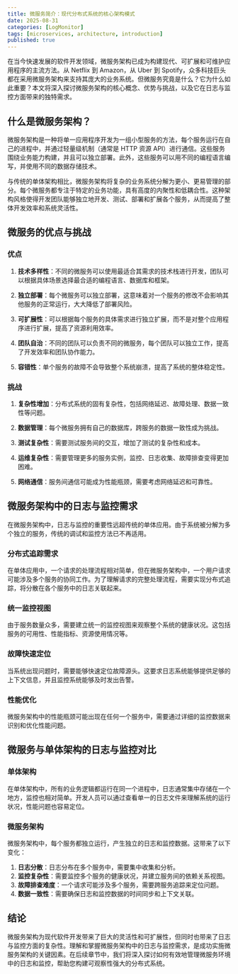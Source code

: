 ```yaml
---
title: 微服务简介：现代分布式系统的核心架构模式
date: 2025-08-31
categories: [LogMonitor]
tags: [microservices, architecture, introduction]
published: true
---
```


在当今快速发展的软件开发领域，微服务架构已成为构建现代、可扩展和可维护应用程序的主流方法。从 Netflix 到 Amazon，从 Uber 到 Spotify，众多科技巨头都在采用微服务架构来支持其庞大的业务系统。但微服务究竟是什么？它为什么如此重要？本文将深入探讨微服务架构的核心概念、优势与挑战，以及它在日志与监控方面带来的独特需求。

## 什么是微服务架构？

微服务架构是一种将单一应用程序开发为一组小型服务的方法，每个服务运行在自己的进程中，并通过轻量级机制（通常是 HTTP 资源 API）进行通信。这些服务围绕业务能力构建，并且可以独立部署。此外，这些服务可以用不同的编程语言编写，并使用不同的数据存储技术。

与传统的单体架构相比，微服务架构将复杂的业务系统分解为更小、更易管理的部分。每个微服务都专注于特定的业务功能，具有高度的内聚性和低耦合性。这种架构风格使得开发团队能够独立地开发、测试、部署和扩展各个服务，从而提高了整体开发效率和系统灵活性。

## 微服务的优点与挑战

### 优点

1. **技术多样性**：不同的微服务可以使用最适合其需求的技术栈进行开发，团队可以根据具体场景选择最合适的编程语言、数据库和框架。

2. **独立部署**：每个微服务可以独立部署，这意味着对一个服务的修改不会影响其他服务的正常运行，大大降低了部署风险。

3. **可扩展性**：可以根据每个服务的具体需求进行独立扩展，而不是对整个应用程序进行扩展，提高了资源利用效率。

4. **团队自治**：不同的团队可以负责不同的微服务，每个团队可以独立工作，提高了开发效率和团队协作能力。

5. **容错性**：单个服务的故障不会导致整个系统崩溃，提高了系统的整体稳定性。

### 挑战

1. **复杂性增加**：分布式系统的固有复杂性，包括网络延迟、故障处理、数据一致性等问题。

2. **数据管理**：每个微服务拥有自己的数据库，跨服务的数据一致性成为挑战。

3. **测试复杂性**：需要测试服务间的交互，增加了测试的复杂性和成本。

4. **运维复杂性**：需要管理更多的服务实例，监控、日志收集、故障排查变得更加困难。

5. **网络通信**：服务间通信可能成为性能瓶颈，需要考虑网络延迟和可靠性。

## 微服务架构中的日志与监控需求

在微服务架构中，日志与监控的重要性远超传统的单体应用。由于系统被分解为多个独立的服务，传统的调试和监控方法已不再适用。

### 分布式追踪需求

在单体应用中，一个请求的处理流程相对简单，但在微服务架构中，一个用户请求可能涉及多个服务的协同工作。为了理解请求的完整处理流程，需要实现分布式追踪，将分散在各个服务中的日志关联起来。

### 统一监控视图

由于服务数量众多，需要建立统一的监控视图来观察整个系统的健康状况。这包括服务的可用性、性能指标、资源使用情况等。

### 故障快速定位

当系统出现问题时，需要能够快速定位故障源头。这要求日志系统能够提供足够的上下文信息，并且监控系统能够及时发出告警。

### 性能优化

微服务架构中的性能瓶颈可能出现在任何一个服务中，需要通过详细的监控数据来识别和优化性能问题。

## 微服务与单体架构的日志与监控对比

### 单体架构

在单体架构中，所有的业务逻辑都运行在同一个进程中，日志通常集中存储在一个地方，监控也相对简单。开发人员可以通过查看单一的日志文件来理解系统的运行状况，性能问题也容易定位。

### 微服务架构

微服务架构中，每个服务都独立运行，产生独立的日志和监控数据。这带来了以下变化：

1. **日志分散**：日志分布在多个服务中，需要集中收集和分析。
2. **监控复杂性**：需要监控多个服务的健康状况，并建立服务间的依赖关系视图。
3. **故障排查难度**：一个请求可能涉及多个服务，需要跨服务追踪来定位问题。
4. **数据一致性**：需要确保日志和监控数据的时间同步和上下文关联。

## 结论

微服务架构为现代软件开发带来了巨大的灵活性和可扩展性，但同时也带来了日志与监控方面的复杂性。理解和掌握微服务架构中的日志与监控需求，是成功实施微服务架构的关键因素。在后续章节中，我们将深入探讨如何有效地管理微服务环境中的日志和监控，帮助您构建可观察性强大的分布式系统。